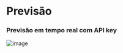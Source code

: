 # Previsão

 ### Previsão em tempo real com API key
![image](https://github.com/josecarlos006/previsao/assets/130001671/2a0727bd-f4ad-4cae-b0e2-0511d80d69f8)
